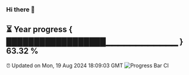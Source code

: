 ### Hi there 👋
⏳ Year progress { ██████████████████▁▁▁▁▁▁▁▁▁▁▁▁ } 63.32 %
---
⏰ Updated on Mon, 19 Aug 2024 18:09:03 GMT
![Progress Bar CI](https://github.com/Moyi321/Moyi321/workflows/Progress%20Bar%20CI/badge.svg)
